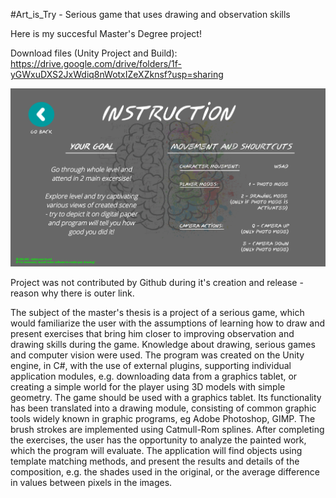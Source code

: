 #Art_is_Try - Serious game that uses drawing and observation skills

Here is my succesful Master's Degree project!

Download files (Unity Project and Build): https://drive.google.com/drive/folders/1f-yGWxuDXS2JxWdiq8nWotxIZeXZknsf?usp=sharing

![alt text](https://github.com/Krzyman134/Art_is_Try/blob/main/img/1.png)

Project was not contributed by Github during it's creation and release - reason why there is outer link.

The subject of the master's thesis is a project of a serious game, which would familiarize the user with the assumptions of learning how to draw and present exercises that bring him closer to improving observation and drawing skills during the game. Knowledge about drawing, serious games and computer vision were used. The program was created on the Unity engine, in C#, with the use of external plugins, supporting individual application modules, e.g. downloading data from a graphics tablet, or creating a simple world for the player using 3D models with simple geometry. The game should be used with a graphics tablet. Its functionality has been translated into a drawing module, consisting of common graphic tools widely known in graphic programs, eg Adobe Photoshop, GIMP. The brush strokes are implemented using Catmull-Rom splines. After completing the exercises, the user has the opportunity to analyze the painted work, which the program will evaluate. The application will find objects using template matching methods, and present the results and details of the composition, e.g. the shades used in the original, or the average difference in values between pixels in the images.

